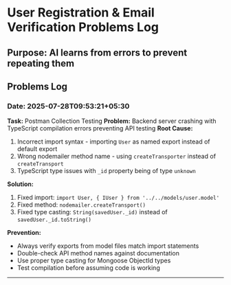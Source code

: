 # User Registration & Email Verification Problems Log

## Purpose: AI learns from errors to prevent repeating them

<!-- Format for each problem:
Date: [date]
Task: [task name]
Problem: [what went wrong]
Root Cause: [why it happened]
Solution: [how it was fixed]
Prevention: [how to avoid in future]
-->

## Problems Log

### Date: 2025-07-28T09:53:21+05:30
**Task:** Postman Collection Testing
**Problem:** Backend server crashing with TypeScript compilation errors preventing API testing
**Root Cause:** 
1. Incorrect import syntax - importing `User` as named export instead of default export
2. Wrong nodemailer method name - using `createTransporter` instead of `createTransport`
3. TypeScript type issues with `_id` property being of type `unknown`

**Solution:** 
1. Fixed import: `import User, { IUser } from '../../models/user.model'`
2. Fixed method: `nodemailer.createTransport()`
3. Fixed type casting: `String(savedUser._id)` instead of `savedUser._id.toString()`

**Prevention:** 
- Always verify exports from model files match import statements
- Double-check API method names against documentation
- Use proper type casting for Mongoose ObjectId types
- Test compilation before assuming code is working

---

<!-- Future problems will be logged here -->
